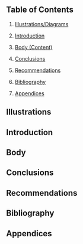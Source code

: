 Table of Contents
-----------------

1.  [Illustrations/Diagrams](#Illustrations)

2.  [Introduction](#Introduction)

3.  [Body (Content)](#Body)

4.  [Conclusions](#Conclusions)

5.  [Recommendations](#Recommendations)

6.  [Bibliography](#Bibliography)

7.  [Appendices](#Appendices)

Illustrations
-------------

Introduction
------------

Body
----

Conclusions
-----------

Recommendations
---------------

Bibliography
------------

Appendices
----------
